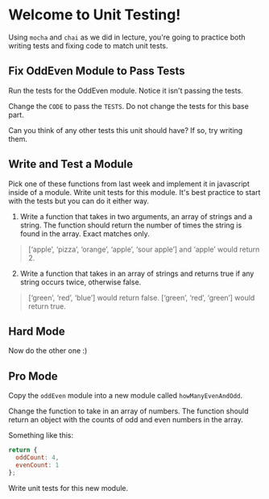 # Welcome to Unit Testing!

Using `mocha` and `chai` as we did in lecture, you're going to practice both writing tests and fixing code to match unit tests.


## Fix OddEven Module to Pass Tests

Run the tests for the OddEven module. Notice it isn't passing the tests. 

Change the `CODE` to pass the `TESTS`. Do not change the tests for this base part. 

Can you think of any other tests this unit should have? If so, try writing them.


## Write and Test a Module 

Pick one of these functions from last week and implement it in javascript inside of a module. Write unit tests for this module. It's best practice to start with the tests but you can do it either way.

1. Write a function that takes in two arguments, an array of strings and a string. The function should return the number of times the string is found in the array. Exact matches only.

> [‘apple’, ‘pizza’, ‘orange’, ‘apple’, ‘sour apple’] and ‘apple’ would return 2.

2. Write a function that takes in an array of strings and returns true if any string occurs twice, otherwise false.

> [‘green’, ‘red’, ‘blue’] would return false.
> [‘green’, ‘red’, ‘green’] would return true.


## Hard Mode

Now do the other one :)


## Pro Mode

Copy the `oddEven` module into a new module called `howManyEvenAndOdd`. 

Change the function to take in an array of numbers. The function should return an object with the counts of odd and even numbers in the array.

Something like this:

```javascript
return {
  oddCount: 4,
  evenCount: 1
};
```

Write unit tests for this new module. 
